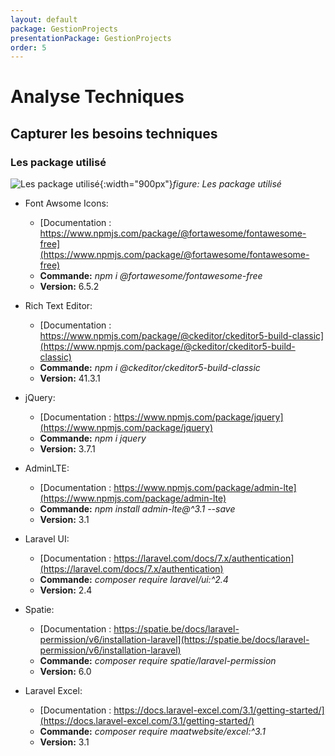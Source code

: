 ```yaml
---
layout: default
package: GestionProjects
presentationPackage: GestionProjects
order: 5
---
```


<!-- new slide -->

# Analyse Techniques

<!-- new slide -->

## Capturer les besoins techniques

### Les package utilisé

![Les package utilisé](/lab_crud/Gestion-projets/Analyse-Techniques/Les-package-utilisé/images/1_n2YyXncCgoWgemC6xjZG4w.jpg){:width="900px"}*figure: Les package utilisé*

<!-- note -->

- Font Awsome Icons:
  - [Documentation : https://www.npmjs.com/package/@fortawesome/fontawesome-free](https://www.npmjs.com/package/@fortawesome/fontawesome-free)
  - **Commande:** *npm i @fortawesome/fontawesome-free*
  - **Version:** 6.5.2

- Rich Text Editor:
  - [Documentation : https://www.npmjs.com/package/@ckeditor/ckeditor5-build-classic](https://www.npmjs.com/package/@ckeditor/ckeditor5-build-classic)
  - **Commande:** *npm i @ckeditor/ckeditor5-build-classic*
  - **Version:** 41.3.1

- jQuery:
  - [Documentation : https://www.npmjs.com/package/jquery](https://www.npmjs.com/package/jquery)
  - **Commande:** *npm i jquery*
  - **Version:** 3.7.1

- AdminLTE:
  - [Documentation : https://www.npmjs.com/package/admin-lte](https://www.npmjs.com/package/admin-lte)
  - **Commande:** *npm install admin-lte@^3.1 --save*
  - **Version:** 3.1

- Laravel UI:
  - [Documentation : https://laravel.com/docs/7.x/authentication](https://laravel.com/docs/7.x/authentication)
  - **Commande:** *composer require laravel/ui:^2.4*
  - **Version:** 2.4

- Spatie:
  - [Documentation : https://spatie.be/docs/laravel-permission/v6/installation-laravel](https://spatie.be/docs/laravel-permission/v6/installation-laravel)
  - **Commande:** *composer require spatie/laravel-permission*
  - **Version:** 6.0

- Laravel Excel:
  - [Documentation : https://docs.laravel-excel.com/3.1/getting-started/](https://docs.laravel-excel.com/3.1/getting-started/)
  - **Commande:** *composer require maatwebsite/excel:^3.1*
  - **Version:** 3.1
